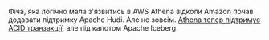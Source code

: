 Фіча, яка логічно мала з'язвитись в AWS Athena відколи Amazon почав додавати підтримку Apache Hudi. Але не зовсім. [Athena тепер підтримує ACID транзакції](https://aws.amazon.com/about-aws/whats-new/2021/11/amazon-athena-acid-apache-iceberg/), але під капотом Apache Iceberg.